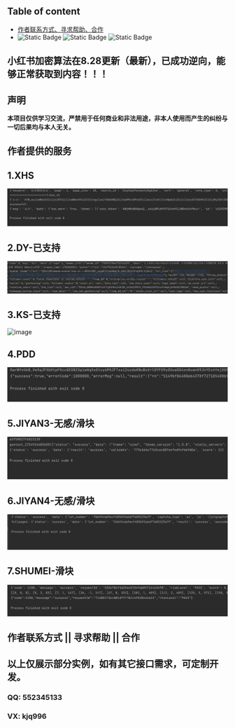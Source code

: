 ## Table of content  

- [作者联系方式、寻求帮助、合作](#作者联系方式--寻求帮助--合作)
- 
  ![Static Badge](https://img.shields.io/badge/GitHub-blue?logo=GitHub&labelColor=black)
  ![Static Badge](https://img.shields.io/badge/author-3.7/3.8-blue?logo=Python&label=python&labelColor=black)
  ![Static Badge](https://img.shields.io/badge/Node.js-v18.16.1-blue?logo=Node.js&labelColor=black)
## 小红书加密算法在8.28更新（最新），已成功逆向，能够正常获取到内容！！！
## 声明
**本项目仅供学习交流，严禁用于任何商业和非法用途，非本人使用而产生的纠纷与一切后果均与本人无关。**


## 作者提供的服务 
  
## 1.XHS 
<img alt="image" src="./img/xhs.png"/>  

## 2.DY-已支持    
<img alt="image" src="./img/douyin.png"/>  

## 3.KS-已支持 
<img alt="image" src=""/> 

## 4.PDD   
<img alt="image" src="./img/pdd.png"/>

## 5.JIYAN3-无感/滑块  
<img alt="image" src="./img/geet-full.png"/>    

## 6.JIYAN4-无感/滑块   
<img alt="image" src="./img/geet4-full.png"/>     

## 7.SHUMEI-滑块      
<img alt="image" src="./img/shumei-slide.png"/>    

 
## 作者联系方式 || 寻求帮助 || 合作    
## 以上仅展示部分实例，如有其它接口需求，可定制开发。
### QQ: 552345133 
### VX: kjq996 
